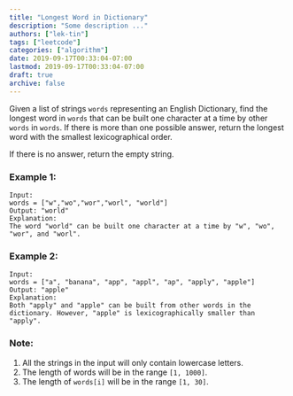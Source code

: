```yaml
---
title: "Longest Word in Dictionary"
description: "Some description ..."
authors: ["lek-tin"]
tags: ["leetcode"]
categories: ["algorithm"]
date: 2019-09-17T00:33:04-07:00
lastmod: 2019-09-17T00:33:04-07:00
draft: true
archive: false
---
```

Given a list of strings `words` representing an English Dictionary, find the longest word in `words` that can be built one character at a time by other `words` in `words`. If there is more than one possible answer, return the longest word with the smallest lexicographical order.  

If there is no answer, return the empty string.

### Example 1:
```
Input: 
words = ["w","wo","wor","worl", "world"]
Output: "world"
Explanation: 
The word "world" can be built one character at a time by "w", "wo", "wor", and "worl".
```
### Example 2:
```
Input: 
words = ["a", "banana", "app", "appl", "ap", "apply", "apple"]
Output: "apple"
Explanation: 
Both "apply" and "apple" can be built from other words in the dictionary. However, "apple" is lexicographically smaller than "apply".
```
### Note:
1. All the strings in the input will only contain lowercase letters.
2. The length of words will be in the range `[1, 1000]`.
3. The length of `words[i]` will be in the range `[1, 30]`.